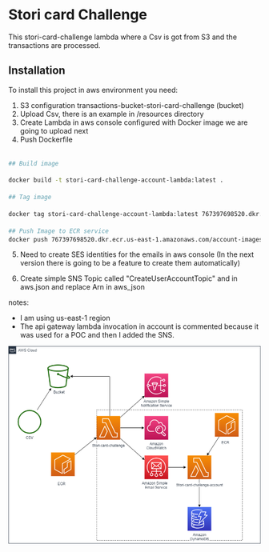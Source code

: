 # Stori card Challenge

This stori-card-challenge lambda where a Csv is got from S3 and the transactions are processed.

## Installation

To install this project in aws environment you need:

1) S3 configuration transactions-bucket-stori-card-challenge (bucket)
2) Upload Csv, there is an example in /resources directory
3) Create Lambda in aws console configured with Docker image we are going to upload next
4) Push Dockerfile 
```bash 

## Build image

docker build -t stori-card-challenge-account-lambda:latest .

## Tag image

docker tag stori-card-challenge-account-lambda:latest 767397698520.dkr.ecr.us-east-1.amazonaws.com/account-images

## Push Image to ECR service
docker push 767397698520.dkr.ecr.us-east-1.amazonaws.com/account-images
```
5) Need to create SES identities for the emails in aws console (In the next version there is going to be a feature to create them automatically)

6) Create simple SNS Topic called "CreateUserAccountTopic" and in aws.json and replace Arn in aws_json


notes: 
- I am using us-east-1 region
- The api gateway lambda invocation in account is commented because it was used for a POC and then I added the SNS.

![Sample Image](resources/aws_architecture.png)





